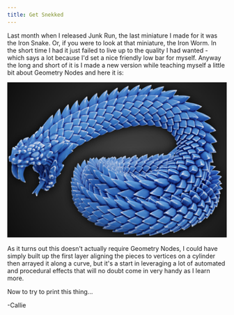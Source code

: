 ```yaml
---
title: Get Snekked
---
```


Last month when I released Junk Run, the last miniature I made for it was the Iron Snake. Or, if you were to look at that miniature, the Iron Worm. In the short time I had it just failed to live up to the quality I had wanted - which says a lot because I'd set a nice friendly low bar for myself. Anyway the long and short of it is I made a new version while teaching myself a little bit about Geometry Nodes and here it is:

![](/images/blog/2024/snek.jpg)

<!-- more -->

As it turns out this doesn't actually require Geometry Nodes, I could have simply built up the first layer aligning the pieces to vertices on a cylinder then arrayed it along a curve, but it's a start in leveraging a lot of automated and procedural effects that will no doubt come in very handy as I learn more.

Now to try to print this thing...

-Callie